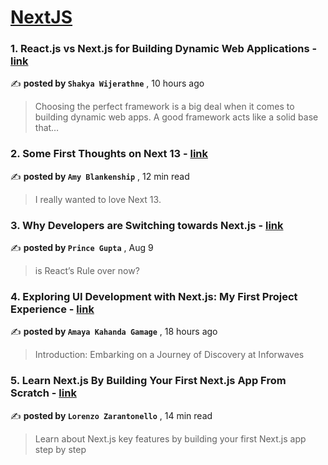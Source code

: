 
<h1><a href=https://medium.com/tag/nextjs/recommended target="_blank" rel="noopener noreferrer">NextJS</a></h1>
<h3>1. React.js vs Next.js for Building Dynamic Web Applications - <a href=https://medium.com/@shakyawijerathne/react-js-vs-next-js-for-building-dynamic-web-applications-44fef17e5daf?source=tag_recommended_feed---------0-84----------nextjs----------08ed5ffe_14ea_40b6_a60c_88b5c1ba284c------- target="_blank" rel="noopener noreferrer">link</a></h3>

✍️ **posted by `Shakya Wijerathne`** <date> , 10 hours ago</date>

<blockquote>Choosing the perfect framework is a big deal when it comes to building dynamic web apps. A good framework acts like a solid base that…</blockquote>

<h3>2. Some First Thoughts on Next 13 - <a href=https://medium.com/better-programming/some-first-thoughts-on-next-13-922a6a6c5200?source=tag_recommended_feed---------1-107----------nextjs----------08ed5ffe_14ea_40b6_a60c_88b5c1ba284c------- target="_blank" rel="noopener noreferrer">link</a></h3>

✍️ **posted by `Amy Blankenship`** <date> , 12 min read</date>

<blockquote>I really wanted to love Next 13.</blockquote>

<h3>3. Why Developers are Switching towards Next.js - <a href=https://medium.com/gitconnected/why-developers-are-switching-towards-next-js-c97ed7178a5d?source=tag_recommended_feed---------2-85----------nextjs----------08ed5ffe_14ea_40b6_a60c_88b5c1ba284c------- target="_blank" rel="noopener noreferrer">link</a></h3>

✍️ **posted by `Prince Gupta`** <date> , Aug 9</date>

<blockquote>is React’s Rule over now?</blockquote>

<h3>4. Exploring UI Development with Next.js: My First Project Experience - <a href=https://medium.com/@amaydle/exploring-ui-development-with-next-js-my-first-project-experience-95df2b02b240?source=tag_recommended_feed---------3-84----------nextjs----------08ed5ffe_14ea_40b6_a60c_88b5c1ba284c------- target="_blank" rel="noopener noreferrer">link</a></h3>

✍️ **posted by `Amaya Kahanda Gamage`** <date> , 18 hours ago</date>

<blockquote>Introduction: Embarking on a Journey of Discovery at Inforwaves</blockquote>

<h3>5. Learn Next.js By Building Your First Next.js App From Scratch - <a href=https://medium.com/gitconnected/learn-next-js-by-building-your-first-next-js-app-from-scratch-8ec7cc93a9cb?source=tag_recommended_feed---------4-107----------nextjs----------08ed5ffe_14ea_40b6_a60c_88b5c1ba284c------- target="_blank" rel="noopener noreferrer">link</a></h3>

✍️ **posted by `Lorenzo Zarantonello`** <date> , 14 min read</date>

<blockquote>Learn about Next.js key features by building your first Next.js app step by step</blockquote>

